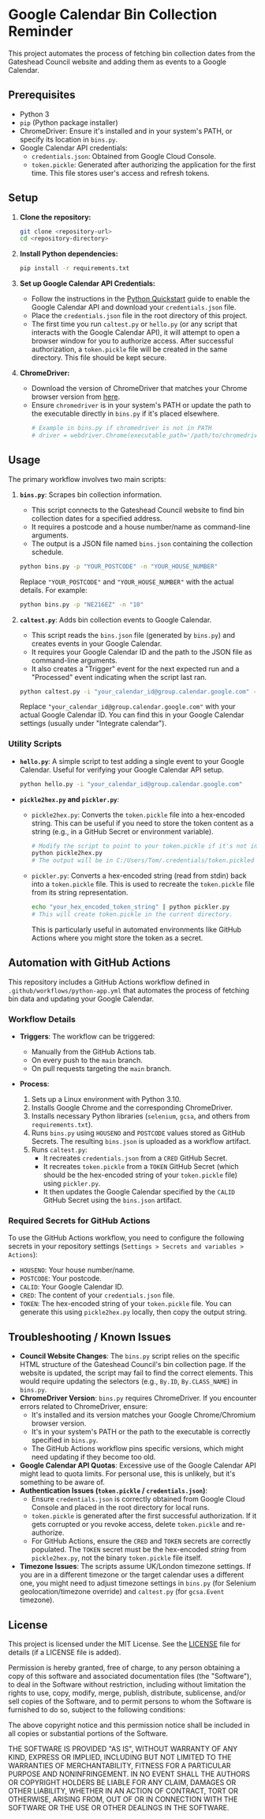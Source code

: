 # Google Calendar Bin Collection Reminder

This project automates the process of fetching bin collection dates from the Gateshead Council website and adding them as events to a Google Calendar.

## Prerequisites

*   Python 3
*   `pip` (Python package installer)
*   ChromeDriver: Ensure it's installed and in your system's PATH, or specify its location in `bins.py`.
*   Google Calendar API credentials:
    *   `credentials.json`: Obtained from Google Cloud Console.
    *   `token.pickle`: Generated after authorizing the application for the first time. This file stores user's access and refresh tokens.

## Setup

1.  **Clone the repository:**
    ```bash
    git clone <repository-url>
    cd <repository-directory>
    ```

2.  **Install Python dependencies:**
    ```bash
    pip install -r requirements.txt
    ```

3.  **Set up Google Calendar API Credentials:**
    *   Follow the instructions in the [Python Quickstart](https://developers.google.com/calendar/api/quickstart/python) guide to enable the Google Calendar API and download your `credentials.json` file.
    *   Place the `credentials.json` file in the root directory of this project.
    *   The first time you run `caltest.py` or `hello.py` (or any script that interacts with the Google Calendar API), it will attempt to open a browser window for you to authorize access. After successful authorization, a `token.pickle` file will be created in the same directory. This file should be kept secure.

4.  **ChromeDriver:**
    *   Download the version of ChromeDriver that matches your Chrome browser version from [here](https://chromedriver.chromium.org/downloads).
    *   Ensure `chromedriver` is in your system's PATH or update the path to the executable directly in `bins.py` if it's placed elsewhere.
        ```python
        # Example in bins.py if chromedriver is not in PATH
        # driver = webdriver.Chrome(executable_path='/path/to/chromedriver', options=chrome_options)
        ```

## Usage

The primary workflow involves two main scripts:

1.  **`bins.py`**: Scrapes bin collection information.
    *   This script connects to the Gateshead Council website to find bin collection dates for a specified address.
    *   It requires a postcode and a house number/name as command-line arguments.
    *   The output is a JSON file named `bins.json` containing the collection schedule.

    ```bash
    python bins.py -p "YOUR_POSTCODE" -n "YOUR_HOUSE_NUMBER"
    ```
    Replace `"YOUR_POSTCODE"` and `"YOUR_HOUSE_NUMBER"` with the actual details. For example:
    ```bash
    python bins.py -p "NE216EZ" -n "10"
    ```

2.  **`caltest.py`**: Adds bin collection events to Google Calendar.
    *   This script reads the `bins.json` file (generated by `bins.py`) and creates events in your Google Calendar.
    *   It requires your Google Calendar ID and the path to the JSON file as command-line arguments.
    *   It also creates a "Trigger" event for the next expected run and a "Processed" event indicating when the script last ran.

    ```bash
    python caltest.py -i "your_calendar_id@group.calendar.google.com" -f "bins.json"
    ```
    Replace `"your_calendar_id@group.calendar.google.com"` with your actual Google Calendar ID. You can find this in your Google Calendar settings (usually under "Integrate calendar").

### Utility Scripts

*   **`hello.py`**: A simple script to test adding a single event to your Google Calendar. Useful for verifying your Google Calendar API setup.
    ```bash
    python hello.py -i "your_calendar_id@group.calendar.google.com"
    ```

*   **`pickle2hex.py` and `pickler.py`**:
    *   `pickle2hex.py`: Converts the `token.pickle` file into a hex-encoded string. This can be useful if you need to store the token content as a string (e.g., in a GitHub Secret or environment variable).
        ```bash
        # Modify the script to point to your token.pickle if it's not in the default location
        python pickle2hex.py
        # The output will be in C:/Users/Tom/.credentials/token.pickled (or as modified in the script)
        ```
    *   `pickler.py`: Converts a hex-encoded string (read from stdin) back into a `token.pickle` file. This is used to recreate the `token.pickle` file from its string representation.
        ```bash
        echo "your_hex_encoded_token_string" | python pickler.py
        # This will create token.pickle in the current directory.
        ```
        This is particularly useful in automated environments like GitHub Actions where you might store the token as a secret.

## Automation with GitHub Actions

This repository includes a GitHub Actions workflow defined in `.github/workflows/python-app.yml` that automates the process of fetching bin data and updating your Google Calendar.

### Workflow Details

*   **Triggers**: The workflow can be triggered:
    *   Manually from the GitHub Actions tab.
    *   On every push to the `main` branch.
    *   On pull requests targeting the `main` branch.

*   **Process**:
    1.  Sets up a Linux environment with Python 3.10.
    2.  Installs Google Chrome and the corresponding ChromeDriver.
    3.  Installs necessary Python libraries (`selenium`, `gcsa`, and others from `requirements.txt`).
    4.  Runs `bins.py` using `HOUSENO` and `POSTCODE` values stored as GitHub Secrets. The resulting `bins.json` is uploaded as a workflow artifact.
    5.  Runs `caltest.py`:
        *   It recreates `credentials.json` from a `CRED` GitHub Secret.
        *   It recreates `token.pickle` from a `TOKEN` GitHub Secret (which should be the hex-encoded string of your `token.pickle` file) using `pickler.py`.
        *   It then updates the Google Calendar specified by the `CALID` GitHub Secret using the `bins.json` artifact.

### Required Secrets for GitHub Actions

To use the GitHub Actions workflow, you need to configure the following secrets in your repository settings (`Settings > Secrets and variables > Actions`):

*   `HOUSENO`: Your house number/name.
*   `POSTCODE`: Your postcode.
*   `CALID`: Your Google Calendar ID.
*   `CRED`: The content of your `credentials.json` file.
*   `TOKEN`: The hex-encoded string of your `token.pickle` file. You can generate this using `pickle2hex.py` locally, then copy the output string.

## Troubleshooting / Known Issues

*   **Council Website Changes**: The `bins.py` script relies on the specific HTML structure of the Gateshead Council's bin collection page. If the website is updated, the script may fail to find the correct elements. This would require updating the selectors (e.g., `By.ID`, `By.CLASS_NAME`) in `bins.py`.
*   **ChromeDriver Version**: `bins.py` requires ChromeDriver. If you encounter errors related to ChromeDriver, ensure:
    *   It's installed and its version matches your Google Chrome/Chromium browser version.
    *   It's in your system's PATH or the path to the executable is correctly specified in `bins.py`.
    *   The GitHub Actions workflow pins specific versions, which might need updating if they become too old.
*   **Google Calendar API Quotas**: Excessive use of the Google Calendar API might lead to quota limits. For personal use, this is unlikely, but it's something to be aware of.
*   **Authentication Issues (`token.pickle` / `credentials.json`)**:
    *   Ensure `credentials.json` is correctly obtained from Google Cloud Console and placed in the root directory for local runs.
    *   `token.pickle` is generated after the first successful authorization. If it gets corrupted or you revoke access, delete `token.pickle` and re-authorize.
    *   For GitHub Actions, ensure the `CRED` and `TOKEN` secrets are correctly populated. The `TOKEN` secret must be the hex-encoded *string* from `pickle2hex.py`, not the binary `token.pickle` file itself.
*   **Timezone Issues**: The scripts assume UK/London timezone settings. If you are in a different timezone or the target calendar uses a different one, you might need to adjust timezone settings in `bins.py` (for Selenium geolocation/timezone override) and `caltest.py` (for `gcsa.Event` timezone).

## License

This project is licensed under the MIT License. See the [LICENSE](LICENSE) file for details (if a LICENSE file is added).

Permission is hereby granted, free of charge, to any person obtaining a copy
of this software and associated documentation files (the "Software"), to deal
in the Software without restriction, including without limitation the rights
to use, copy, modify, merge, publish, distribute, sublicense, and/or sell
copies of the Software, and to permit persons to whom the Software is
furnished to do so, subject to the following conditions:

The above copyright notice and this permission notice shall be included in all
copies or substantial portions of the Software.

THE SOFTWARE IS PROVIDED "AS IS", WITHOUT WARRANTY OF ANY KIND, EXPRESS OR
IMPLIED, INCLUDING BUT NOT LIMITED TO THE WARRANTIES OF MERCHANTABILITY,
FITNESS FOR A PARTICULAR PURPOSE AND NONINFRINGEMENT. IN NO EVENT SHALL THE
AUTHORS OR COPYRIGHT HOLDERS BE LIABLE FOR ANY CLAIM, DAMAGES OR OTHER
LIABILITY, WHETHER IN AN ACTION OF CONTRACT, TORT OR OTHERWISE, ARISING FROM,
OUT OF OR IN CONNECTION WITH THE SOFTWARE OR THE USE OR OTHER DEALINGS IN THE
SOFTWARE.
